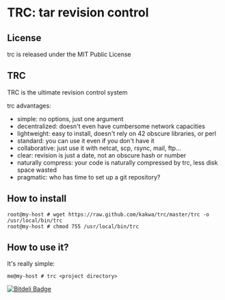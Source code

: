 TRC: tar revision control
===

## License ##

trc is released under the MIT Public License

## TRC ##

TRC is the ultimate revision control system

trc advantages:

* simple: no options, just one argument
* decentralized: doesn't even have cumbersome network capacities
* lightweight: easy to install, doesn't rely on 42 obscure libraries, or perl
* standard: you can use it even if you don't have it
* collaborative: just use it with netcat, scp, rsync, mail, ftp...
* clear: revision is just a date, not an obscure hash or number
* naturally compress: your code is naturally compressed by trc, less disk space wasted
* pragmatic: who has time to set up a git repository?

## How to install ##

```
root@my-host # wget https://raw.github.com/kakwa/trc/master/trc -o /usr/local/bin/trc
root@my-host # chmod 755 /usr/local/bin/trc
```

## How to use it? ##

It's really simple:

```
me@my-host # trc <project directory> 
```



[![Bitdeli Badge](https://d2weczhvl823v0.cloudfront.net/kakwa/trc/trend.png)](https://bitdeli.com/free "Bitdeli Badge")

